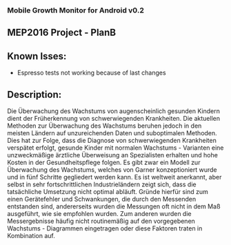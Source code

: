### Mobile Growth Monitor for Android v0.2

## MEP2016 Project - PlanB

## Known Isses:

- Espresso tests not working because of last changes


## Description:

Die Überwachung des Wachstums von augenscheinlich gesunden Kindern dient der Früherkennung von schwerwiegenden Krankheiten. 
Die aktuellen Methoden zur Überwachung des Wachstums beruhen jedoch in den meisten Ländern auf unzureichenden Daten und 
suboptimalen Methoden. Dies hat zur Folge, dass die Diagnose von schwerwiegenden Krankheiten verspätet erfolgt, gesunde
Kinder mit normalen Wachstums - Varianten eine unzweckmäßige ärztliche Überweisung an Spezialisten erhalten und hohe Kosten
in der Gesundheitspflege folgen. 
Es gibt zwar ein Modell zur Überwachung des Wachstums, welches von Garner konzeptioniert wurde und in fünf Schritte gegliedert
werden kann. Es ist weltweit anerkannt, aber selbst in sehr fortschrittlichen Industrieländern zeigt sich, dass die tatsächliche
Umsetzung nicht optimal abläuft. Gründe hierfür sind zum einen Gerätefehler und Schwankungen, die durch den Messenden entstanden
sind, andererseits wurden die Messungen oft nicht in dem Maß ausgeführt, wie sie empfohlen wurden. Zum anderen wurden die
Messergebnisse häufig nicht routinemäßig auf den vorgegebenen Wachstums - Diagrammen eingetragen oder diese Faktoren traten in Kombination auf.
